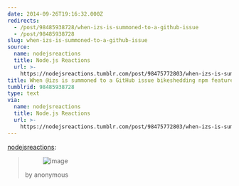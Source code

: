 ```yaml
---
date: 2014-09-26T19:16:32.000Z
redirects:
  - /post/98485938728/when-izs-is-summoned-to-a-github-issue
  - /post/98485938728
slug: when-izs-is-summoned-to-a-github-issue
source:
  name: nodejsreactions
  title: Node.js Reactions
  url: >-
    https://nodejsreactions.tumblr.com/post/98475772803/when-izs-is-summoned-to-a-github-issue
title: When @izs is summoned to a GitHub issue bikeshedding npm features
tumblrid: 98485938728
type: text
via:
  name: nodejsreactions
  title: Node.js Reactions
  url: >-
    https://nodejsreactions.tumblr.com/post/98475772803/when-izs-is-summoned-to-a-github-issue
---
```

<p><a href="http://nodejsreactions.tumblr.com/post/98475772803/when-izs-is-summoned-to-a-github-issue-bikeshedding" class="tumblr_blog">nodejsreactions</a>:</p>

<blockquote><p><figure class="tmblr-full" data-orig-height="240" data-orig-width="320" data-orig-src="./tumblr_ncdguxBfPd1stn6klo1_400.gif"><img alt="image" src="https://66.media.tumblr.com/9d946525d89ffdbf9b567296693f2f0c/tumblr_inline_pcguvvqbTI1qzgxun_540.gif" data-orig-height="240" data-orig-width="320" data-orig-src="./tumblr_ncdguxBfPd1stn6klo1_400.gif"/></figure></p>
<p>by anonymous</p></blockquote>
